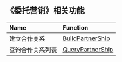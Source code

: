 ## 《委托营销》相关功能

|Name|Function|
|:---|:---|
|建立合作关系|[BuildPartnerShip](https://github.com/pyihe/wechat-sdk/blob/master/service/partnership/ships.go#L16)|
|查询合作关系列表|[QueryPartnerShip](https://github.com/pyihe/wechat-sdk/blob/master/service/partnership/ships.go#L38)|